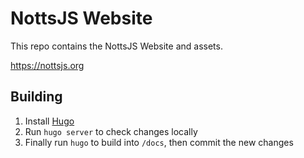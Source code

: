 # NottsJS Website

This repo contains the NottsJS Website and assets.

https://nottsjs.org

## Building

1. Install [Hugo](https://gohugo.io/getting-started/installing/)
2. Run `hugo server` to check changes locally
3. Finally run `hugo` to build into `/docs`, then commit the new changes
